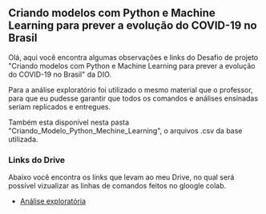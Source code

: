 ## Criando modelos com Python e Machine Learning para prever a evolução do COVID-19 no Brasil

Olá, aqui você encontra algumas observações e links do Desafio de projeto "Criando modelos com Python e Machine Learning para prever a evolução do COVID-19 no Brasil" da DIO.

Para a análise exploratório foi utilizado o mesmo material que o professor, para que eu pudesse garantir que todos os comandos e análises ensinadas seriam replicados e entregues.  

Também esta disponível nesta pasta "Criando_Modelo_Python_Mechine_Learning", o arquivos .csv da base utilizada.

### Links do Drive

Abaixo você encontra os links que levam ao meu Drive, no qual será possível vizualizar as linhas de comandos feitos no gloogle colab.

- [Análise exploratória](https://colab.research.google.com/drive/1858B6B9hNIQ6C3NOHjUakNBA4FsWvbAc?usp=sharing)